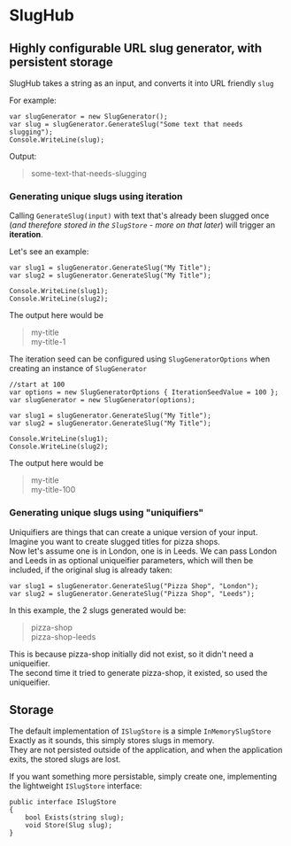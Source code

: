 # SlugHub #
## Highly configurable URL slug generator, with persistent storage ##

SlugHub takes a string as an input, and converts it into URL friendly `slug`

For example:

	var slugGenerator = new SlugGenerator();
	var slug = slugGenerator.GenerateSlug("Some text that needs slugging");
	Console.WriteLine(slug);

Output:

> some-text-that-needs-slugging

### Generating unique slugs using iteration ###

Calling `GenerateSlug(input)` with text that's already been slugged once (*and therefore stored in the `SlugStore` - more on that later*) will trigger an **iteration**.  

Let's see an example:

	var slug1 = slugGenerator.GenerateSlug("My Title");
	var slug2 = slugGenerator.GenerateSlug("My Title");
	
	Console.WriteLine(slug1);
	Console.WriteLine(slug2);
	
The output here would be

>my-title  
>my-title-1

The iteration seed can be configured using `SlugGeneratorOptions` when creating an instance of `SlugGenerator`

	//start at 100
	var options = new SlugGeneratorOptions { IterationSeedValue = 100 };
	var slugGenerator = new SlugGenerator(options);

	var slug1 = slugGenerator.GenerateSlug("My Title");
	var slug2 = slugGenerator.GenerateSlug("My Title");
	
	Console.WriteLine(slug1);
	Console.WriteLine(slug2);

The output here would be

>my-title  
>my-title-100


### Generating unique slugs using "uniquifiers" ###

Uniquifiers are things that can create a unique version of your input.  
Imagine you want to create slugged titles for pizza shops.  
Now let's assume one is in London, one is in Leeds.
We can pass London and Leeds in as optional uniqueifier parameters, which will then be included, if the original slug is already taken:

	var slug1 = slugGenerator.GenerateSlug("Pizza Shop", "London");
	var slug2 = slugGenerator.GenerateSlug("Pizza Shop", "Leeds");
	
In this example, the 2 slugs generated would be:

> pizza-shop  
> pizza-shop-leeds

This is because pizza-shop initially did not exist, so it didn't need a uniqueifier.  
The second time it tried to generate pizza-shop, it existed, so used the uniqueifier.

## Storage ##

The default implementation of `ISlugStore` is a simple `InMemorySlugStore`  
Exactly as it sounds, this simply stores slugs in memory.  
They are not persisted outside of the application, and when the application exits, the stored slugs are lost.

If you want something more persistable, simply create one, implementing the lightweight `ISlugStore` interface:

    public interface ISlugStore
    {
        bool Exists(string slug);
        void Store(Slug slug);
    }
